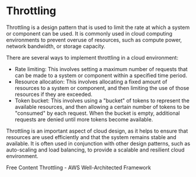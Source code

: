 # Throttling

Throttling is a design pattern that is used to limit the rate at which a system or component can be used. It is commonly used in cloud computing environments to prevent overuse of resources, such as compute power, network bandwidth, or storage capacity.

There are several ways to implement throttling in a cloud environment:

* Rate limiting: This involves setting a maximum number of requests that can be made to a system or component within a specified time period.
* Resource allocation: This involves allocating a fixed amount of resources to a system or component, and then limiting the use of those resources if they are exceeded.
* Token bucket: This involves using a "bucket" of tokens to represent the available resources, and then allowing a certain number of tokens to be "consumed" by each request. When the bucket is empty, additional requests are denied until more tokens become available.

Throttling is an important aspect of cloud design, as it helps to ensure that resources are used efficiently and that the system remains stable and available. It is often used in conjunction with other design patterns, such as auto-scaling and load balancing, to provide a scalable and resilient cloud environment.

<ResourceGroupTitle>Free Content</ResourceGroupTitle>
<BadgeLink colorScheme='yellow' badgeText='Read' href='https://aws.amazon.com/architecture/well-architected/serverless/patterns/throttling/'>Throttling - AWS Well-Architected Framework</BadgeLink>
